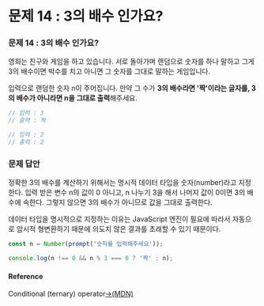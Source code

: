 # 문제 14 : 3의 배수 인가요?

### 문제 14 : 3의 배수 인가요?

영희는 친구와 게임을 하고 있습니다. 서로 돌아가며 랜덤으로 숫자를 하나 말하고 그게 3의 배수이면 박수를 치고 아니면 그 숫자를 그대로 말하는 게임입니다. 

입력으로 랜덤한 숫자 n이 주어집니다. 만약 그 수가 **3의 배수라면 '짝'이라는 글자를, 3의 배수가 아니라면 n을 그대로 출력**해주세요.

```javascript
// 입력 : 3
// 출력 : 짝

// 입력 : 2
// 출력 : 2
```

### 문제 답안

정확한 3의 배수를 계산하기 위해서는 명시적 데이터 타입을 숫자\(number\)라고 지정한다. 입력 받은 변수 n의 값이 0 아니고, n 나누기 3을 해서 나머지 값이 0이면 3의 배수에 속한다. 그렇지 않으면 3의 배수가 아니므로 값을 그대로 출력한다. 

데이터 타입을 명시적으로 지정하는 이유는 JavaScript 엔진이 필요에 따라서 자동으로 암시적 형변환하기 때문에 의도치 않은 결과를 초래할 수 있기 때문이다.

```javascript
const n = Number(prompt('숫자를 입력해주세요'));

console.log(n !== 0 && n % 3 === 0 ? '짝' : n);
```

#### Reference

 Conditional \(ternary\) operator[→\(MDN\)](https://developer.mozilla.org/ko/docs/Web/JavaScript/Reference/Operators/Conditional_Operator)

